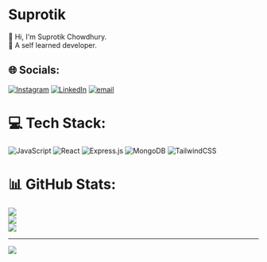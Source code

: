 # Suprotik

👋 Hi, I'm Suprotik Chowdhury.<br>
🚀 A self learned developer. <br>


## 🌐 Socials:
[![Instagram](https://img.shields.io/badge/Instagram-%23E4405F.svg?logo=Instagram&logoColor=white)](https://instagram.com/___suprotik___) [![LinkedIn](https://img.shields.io/badge/LinkedIn-%230077B5.svg?logo=linkedin&logoColor=white)](https://linkedin.com/in/Suprotik ) [![email](https://img.shields.io/badge/Email-D14836?logo=gmail&logoColor=white)](mailto:csuprotik@gmail.com) 

# 💻 Tech Stack:
![JavaScript](https://img.shields.io/badge/javascript-%23323330.svg?style=for-the-badge&logo=javascript&logoColor=%23F7DF1E) ![React](https://img.shields.io/badge/react-%2320232a.svg?style=for-the-badge&logo=react&logoColor=%2361DAFB) ![Express.js](https://img.shields.io/badge/express.js-%23404d59.svg?style=for-the-badge&logo=express&logoColor=%2361DAFB) ![MongoDB](https://img.shields.io/badge/MongoDB-%234ea94b.svg?style=for-the-badge&logo=mongodb&logoColor=white) ![TailwindCSS](https://img.shields.io/badge/tailwindcss-%2338B2AC.svg?style=for-the-badge&logo=tailwind-css&logoColor=white)
# 📊 GitHub Stats:
![](https://github-readme-stats.vercel.app/api?username=Suprotik007&theme=highcontrast&hide_border=false&include_all_commits=true&count_private=true)<br/>
![](https://nirzak-streak-stats.vercel.app/?user=Suprotik007&theme=highcontrast&hide_border=false)<br/>
![](https://github-readme-stats.vercel.app/api/top-langs/?username=Suprotik007&theme=highcontrast&hide_border=false&include_all_commits=true&count_private=true&layout=compact)

---
[![](https://visitcount.itsvg.in/api?id=Suprotik007&icon=4&color=6)](https://visitcount.itsvg.in)

<!-- Proudly created with GPRM ( https://gprm.itsvg.in ) -->
